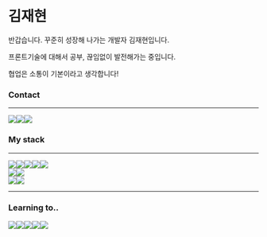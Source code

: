 <h1>김재현</h1>

반갑습니다. 꾸준히 성장해 나가는 개발자 김재현입니다. 

프론트기술에 대해서 공부, 끊임없이 발전해가는 중입니다.
 
협업은 소통이 기본이라고 생각합니다!

<h3>Contact</h3>
<hr>
<div style = "display:flex; flexdirection:row;">
    <img src="https://img.shields.io/badge/KakaoTalk-FFCD00?style=flat-square&logo=KakaoTalk&logoColor=black"/>
    <img src="https://img.shields.io/badge/Instagram-E4405F?style=flat-square&logo=Instagram&logoColor=white"/>
    <img src="https://img.shields.io/badge/Velog-20C997?style=flat-square&logo=velog&logoColor=white"/>
</div>
<h3>My stack</h3>
<hr>
<div style = "display:flex; flexdirection:row;">
    <img src="https://img.shields.io/badge/html5-E34F26?style=flat-square&logo=html5&logoColor=white"> 
    <img src="https://img.shields.io/badge/css-1572B6?style=flat-square&logo=css3&logoColor=white"> 
    <img src="https://img.shields.io/badge/javascript-F7DF1E?style=flat-square&logo=javascript&logoColor=black"> 
    <img src="https://img.shields.io/badge/bootstrap-7952B3?style=flat-square&logo=bootstrap&logoColor=white">
    <img src="https://img.shields.io/badge/React-61DAFB?style=flat-square&logo=React&logoColor=black"/>
</div>
<div style = "display:flex; flexdirection:row;">
    <img src="https://img.shields.io/badge/Node.js-339933?style=flat-square&logo=Node.js&logoColor=white"/>
    <img src="https://img.shields.io/badge/Mysql-4479A1?style=flat-square&logo=Mysql&logoColor=white"/>
</div>
<div style = "display:flex; flexdirection:row;">
   <img src="https://img.shields.io/badge/Git-F05032?style=flat-square&logo=Git&logoColor=white"/>
   <img src="https://img.shields.io/badge/GitHub-181717?style=flat-square&logo=GitHub&logoColor=white"/>
</div>
<hr>
<h3>Learning to..</h3>
<div style = "display:flex; flexdirection:row;">
   <img src="https://img.shields.io/badge/Redux-764ABC?style=flat-square&logo=Redux&logoColor=white"/>
   <img src="https://img.shields.io/badge/Python-3776AB?style=flat-square&logo=Python&logoColor=white"/>
   <img src="https://img.shields.io/badge/Tensorflow-FF6F00?style=flat-square&logo=Tensorflow&logoColor=white"/>
   <img src="https://img.shields.io/badge/Next.js-000000?style=flat-square&logo=Next.js&logoColor=white"/>
   <img src="https://img.shields.io/badge/React Native-61DAFB?style=flat-square&logo=React&logoColor=black"/>
</div>
 
<!--
**ironjaehyun/ironjaehyun** is a ✨ _special_ ✨ repository because its `README.md` (this file) appears on your GitHub profile.

Here are some ideas to get you started:

- 🔭 I’m currently working on ...
- 🌱 I’m currently learning ...
- 👯 I’m looking to collaborate on ...
- 🤔 I’m looking for help with ...
- 💬 Ask me about ...
- 📫 How to reach me: ...
- 😄 Pronouns: ...
- ⚡ Fun fact: ...
-->
